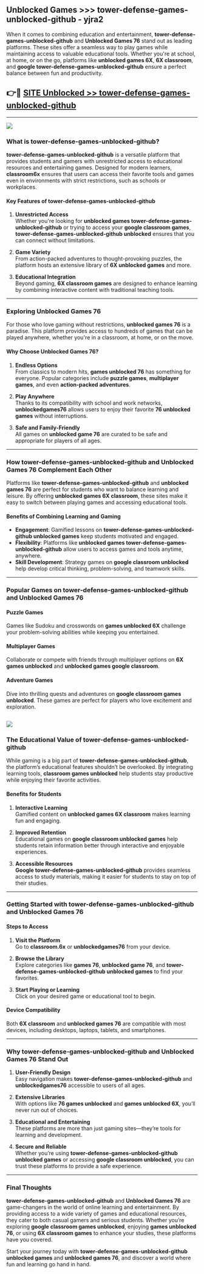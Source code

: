 ## Unblocked Games >>> tower-defense-games-unblocked-github - yjra2 

When it comes to combining education and entertainment, **tower-defense-games-unblocked-github** and **Unblocked Games 76** stand out as leading platforms. These sites offer a seamless way to play games while maintaining access to valuable educational tools. Whether you're at school, at home, or on the go, platforms like **unblocked games 6X**, **6X classroom**, and **google tower-defense-games-unblocked-github** ensure a perfect balance between fun and productivity.
## 👉🔴 [SITE Unblocked >> tower-defense-games-unblocked-github](https://unblockedgames.edu.pl?title=tower-defense-games-unblocked-github&ref=22JU)
---
<a href="https://unblockedgames.edu.pl?title=tower-defense-games-unblocked-github&ref=22JU/"><img src="https://github.com/user-attachments/assets/438f12ca-57a4-47a3-8ead-c64da593a1e5"/></a>
### What is tower-defense-games-unblocked-github?  

**tower-defense-games-unblocked-github** is a versatile platform that provides students and gamers with unrestricted access to educational resources and entertaining games. Designed for modern learners, **classroom6x** ensures that users can access their favorite tools and games even in environments with strict restrictions, such as schools or workplaces.  

#### Key Features of tower-defense-games-unblocked-github  

1. **Unrestricted Access**  
   Whether you're looking for **unblocked games tower-defense-games-unblocked-github** or trying to access your **google classroom games**, **tower-defense-games-unblocked-github unblocked** ensures that you can connect without limitations.  

2. **Game Variety**  
   From action-packed adventures to thought-provoking puzzles, the platform hosts an extensive library of **6X unblocked games** and more.  

3. **Educational Integration**  
   Beyond gaming, **6X classroom games** are designed to enhance learning by combining interactive content with traditional teaching tools.  



---

### Exploring Unblocked Games 76  

For those who love gaming without restrictions, **unblocked games 76** is a paradise. This platform provides access to hundreds of games that can be played anywhere, whether you're in a classroom, at home, or on the move.  

#### Why Choose Unblocked Games 76?  

1. **Endless Options**  
   From classics to modern hits, **games unblocked 76** has something for everyone. Popular categories include **puzzle games**, **multiplayer games**, and even **action-packed adventures**.  

2. **Play Anywhere**  
   Thanks to its compatibility with school and work networks, **unblockedgames76** allows users to enjoy their favorite **76 unblocked games** without interruptions.  

3. **Safe and Family-Friendly**  
   All games on **unblocked game 76** are curated to be safe and appropriate for players of all ages.  

---

### How tower-defense-games-unblocked-github and Unblocked Games 76 Complement Each Other  

Platforms like **tower-defense-games-unblocked-github** and **unblocked games 76** are perfect for students who want to balance learning and leisure. By offering **unblocked games 6X classroom**, these sites make it easy to switch between playing games and accessing educational tools.  

#### Benefits of Combining Learning and Gaming  

- **Engagement**: Gamified lessons on **tower-defense-games-unblocked-github unblocked games** keep students motivated and engaged.  
- **Flexibility**: Platforms like **unblocked games tower-defense-games-unblocked-github** allow users to access games and tools anytime, anywhere.  
- **Skill Development**: Strategy games on **google classroom unblocked** help develop critical thinking, problem-solving, and teamwork skills.  

---

### Popular Games on tower-defense-games-unblocked-github and Unblocked Games 76  

#### Puzzle Games  

Games like Sudoku and crosswords on **games unblocked 6X** challenge your problem-solving abilities while keeping you entertained.  

#### Multiplayer Games  

Collaborate or compete with friends through multiplayer options on **6X games unblocked** and **unblocked games google classroom**.  

#### Adventure Games  

Dive into thrilling quests and adventures on **google classroom games unblocked**. These games are perfect for players who love excitement and exploration.  

<a href="http://download.freeplayer.one?title=tower-defense-games-unblocked-github&ref=23D/"><img src="https://github.com/user-attachments/assets/fe0c3e91-c8e1-489c-acf0-e2f614c12fb8"/></a>
---

### The Educational Value of tower-defense-games-unblocked-github  

While gaming is a big part of **tower-defense-games-unblocked-github**, the platform’s educational features shouldn’t be overlooked. By integrating learning tools, **classroom games unblocked** help students stay productive while enjoying their favorite activities.  

#### Benefits for Students  

1. **Interactive Learning**  
   Gamified content on **unblocked games 6X classroom** makes learning fun and engaging.  

2. **Improved Retention**  
   Educational games on **google classroom unblocked games** help students retain information better through interactive and enjoyable experiences.  

3. **Accessible Resources**  
   **Google tower-defense-games-unblocked-github** provides seamless access to study materials, making it easier for students to stay on top of their studies.  

---

### Getting Started with tower-defense-games-unblocked-github and Unblocked Games 76  

#### Steps to Access  

1. **Visit the Platform**  
   Go to **classroom.6x** or **unblockedgames76** from your device.  

2. **Browse the Library**  
   Explore categories like **games 76**, **unblocked game 76**, and **tower-defense-games-unblocked-github unblocked games** to find your favorites.  

3. **Start Playing or Learning**  
   Click on your desired game or educational tool to begin.  

#### Device Compatibility  

Both **6X classroom** and **unblocked games 76** are compatible with most devices, including desktops, laptops, tablets, and smartphones.  

---

### Why tower-defense-games-unblocked-github and Unblocked Games 76 Stand Out  

1. **User-Friendly Design**  
   Easy navigation makes **tower-defense-games-unblocked-github** and **unblockedgames76** accessible to users of all ages.  

2. **Extensive Libraries**  
   With options like **76 games unblocked** and **games unblocked 6X**, you’ll never run out of choices.  

3. **Educational and Entertaining**  
   These platforms are more than just gaming sites—they’re tools for learning and development.  

4. **Secure and Reliable**  
   Whether you’re using **tower-defense-games-unblocked-github unblocked games** or accessing **google classroom unblocked**, you can trust these platforms to provide a safe experience.  

---

### Final Thoughts  

**tower-defense-games-unblocked-github** and **Unblocked Games 76** are game-changers in the world of online learning and entertainment. By providing access to a wide variety of games and educational resources, they cater to both casual gamers and serious students. Whether you’re exploring **google classroom games unblocked**, enjoying **games unblocked 76**, or using **6X classroom games** to enhance your studies, these platforms have you covered.  

Start your journey today with **tower-defense-games-unblocked-github unblocked games** and **unblocked games 76**, and discover a world where fun and learning go hand in hand.  